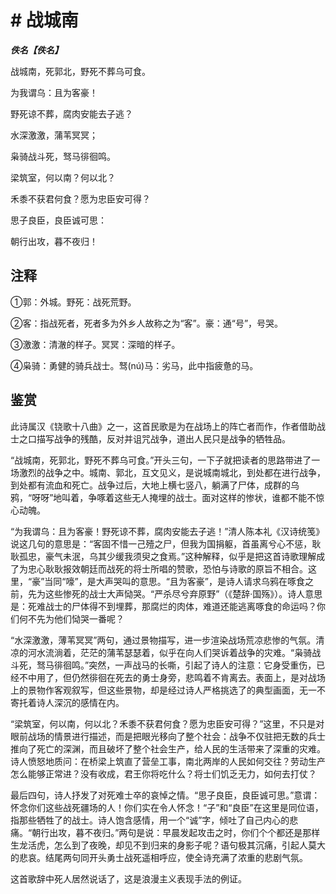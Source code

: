 # # 战城南

***佚名【佚名】***

战城南，死郭北，野死不葬乌可食。

为我谓乌：且为客豪！

野死谅不葬，腐肉安能去子逃？

水深激激，蒲苇冥冥；

枭骑战斗死，驽马徘徊鸣。

梁筑室，何以南？何以北？

禾黍不获君何食？愿为忠臣安可得？

思子良臣，良臣诚可思：

朝行出攻，暮不夜归！

## 注释

①郭：外城。野死：战死荒野。

②客：指战死者，死者多为外乡人故称之为“客”。豪：通“号”，号哭。

③激激：清澈的样子。冥冥：深暗的样子。

④枭骑：勇健的骑兵战士。驽(nú)马：劣马，此中指疲惫的马。

## 鉴赏

 此诗属汉《铙歌十八曲》之一，这首民歌是为在战场上的阵亡者而作，作者借助战士之口描写战争的残酷，反对并诅咒战争，道出人民只是战争的牺牲品。

“战城南，死郭北，野死不葬乌可食。”开头三句，一下子就把读者的思路带进了一场激烈的战争之中。城南、郭北，互文见义，是说城南城北，到处都在进行战争，到处都有流血和死亡。战争过后，大地上横七竖八，躺满了尸体，成群的乌鸦，“呀呀”地叫着，争啄着这些无人掩埋的战士。面对这样的惨状，谁都不能不惊心动魄。

“为我谓乌：且为客豪！野死谅不葬，腐肉安能去子逃！”清人陈本礼《汉诗统笺》说这几句的意思是：“客固不惜一己殪之尸，但我为国捐躯，首虽离兮心不惩，耿耿孤忠，豪气未泯，乌其少缓我须臾之食焉。”这种解释，似乎是把这首诗歌理解成了为忠心耿耿报效朝廷而战死的将士所唱的赞歌，恐怕与诗歌的原旨不相合。这里，“豪”当同“嚎”，是大声哭叫的意思。“且为客豪”，是诗人请求乌鸦在啄食之前，先为这些惨死的战士大声恸哭。“严杀尽兮弃原野”（《楚辞·国殇》）。诗人意思是：死难战士的尸体得不到埋葬，那腐烂的肉体，难道还能逃离啄食的命运吗？你们何不先为他们恸哭一番呢？

“水深激激，薄苇冥冥”两句，通过景物描写，进一步渲染战场荒凉悲惨的气氛。清凉的河水流淌着，茫茫的蒲苇瑟瑟着，似乎在向人们哭诉着战争的灾难。“枭骑战斗死，驽马徘徊鸣。”突然，一声战马的长嘶，引起了诗人的注意：它身受重伤，已经不中用了，但仍然徘徊在死去的勇士身旁，悲鸣着不肯离去。表面上，是对战场上的景物作客观叙写，但这些景物，却是经过诗人严格挑选了的典型画面，无一不寄托着诗人深沉的感情在内。

“梁筑室，何以南，何以北？禾黍不获君何食？愿为忠臣安可得？”这里，不只是对眼前战场的情景进行描述，而是把眼光移向了整个社会：战争不仅驻把无数的兵士推向了死亡的深渊，而且破坏了整个社会生产，给人民的生活带来了深重的灾难。诗人愤怒地质问：在桥梁上筑直了营垒工事，南北两岸的人民如何交往？劳动生产怎么能够正常进？没有收成，君王你将吃什么？将士们饥乏无力，如何去打仗？

最后四句，诗人抒发了对死难士卒的哀悼之情。“思子良臣，良臣诚可思。”意谓：怀念你们这些战死疆场的人！你们实在令人怀念！“子”和“良臣”在这里是同位语，指那些牺牲了的战士。诗人饱含感情，用一个“诚”字，倾吐了自己内心的悲痛。“朝行出攻，暮不夜归。”两句是说：早晨发起攻击之时，你们个个都还是那样生龙活虎，怎么到了夜晚，却见不到归来的身影子呢？语句极其沉痛，引起人莫大的悲哀。结尾两句同开头勇士战死遥相呼应，使全诗充满了浓重的悲剧气氛。

这首歌辞中死人居然说话了，这是浪漫主义表现手法的例证。
